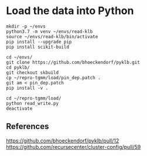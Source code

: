# Load the data into Python

    mkdir -p ~/envs
    python3.7 -m venv ~/envs/read-klb
    source ~/envs/read-klb/bin/activate
    pip install --upgrade pip
    pip install scikit-build

    cd ~/envs/
    git clone https://github.com/bhoeckendorf/pyklb.git
    cd pyklb/
    git checkout skbuild
    cp ~/repro-tgmm/load/pin_dep.patch .
    git am < pin_dep.patch
    pip install -v .

    cd ~/repro-tgmm/load/
    python read_write.py
    deactivate

## References

https://github.com/bhoeckendorf/pyklb/pull/12
https://github.com/recursecenter/cluster-config/pull/59
